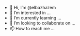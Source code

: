 - 👋 Hi, I’m @elbazhazem
- 👀 I’m interested in ...
- 🌱 I’m currently learning ...
- 💞️ I’m looking to collaborate on ...
- 📫 How to reach me ...

<!---
elbazhazem/elbazhazem is a ✨ special ✨ repository because its `README.md` (this file) appears on your GitHub profile.
You can click the Preview link to take a look at your changes.
--->
